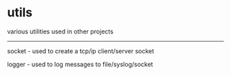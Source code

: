 # utils
various utilities used in other projects

---

socket - used to create a tcp/ip client/server socket

logger - used to log messages to file/syslog/socket

